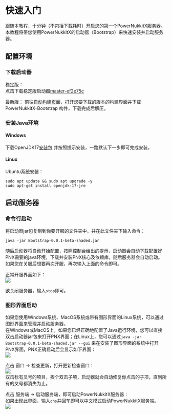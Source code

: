 # 快速入门

跟随本教程，十分钟（不包括下载耗时）开启您的第一个PowerNukkitX服务器。  
本教程将带您使用PowerNukkitX的启动器（Bootstrap）来快速安装并启动服务器。

## 配置环境

### 下载启动器  

稳定版：  
点击下载稳定版启动器[master-ef2e75c](https://assets.powernukkitx.cn/stable/Bootstrap-0.0.1-beta-shaded.jar)  

最新版：
前往[自动构建页面](https://github.com/PowerNukkitX/PowerNukkitX/actions)，打开您要下载的版本的构建界面并下载PowerNukkitX-Bootstrap
构件，下载完成后解压。  

### 安装Java环境

#### Windows

下载OpenJDK17[安装包](https://mirrors.tuna.tsinghua.edu.cn/AdoptOpenJDK/17/jre/x64/windows/OpenJDK17U-jre_x64_windows_hotspot_17.0.2_8.msi)
并按照提示安装，一路默认下一步即可完成安装。  

#### Linux

Ubuntu系统安装：  
```shell
sudo apt update && sudo apt upgrade -y
sudo apt-get install openjdk-17-jre
```

## 启动服务器  

### 命令行启动

将启动器jar包复制到你要开服的文件夹中，并在此文件夹下输入命令：  
```shell
java -jar Bootstrap-0.0.1-beta-shaded.jar
```
随后启动器将自动开始配置，按照控制台给出的提示，启动器会自动下载配置好PNX需要的java环境，下载并安装PNX核心及依赖库，随后服务器会自动启动。  
如果您在关服后想要再次开服，再次输入上面的命令即可。  

正常开服界面如下：  
![](%relativePrefix%image/zh-cn/get-start/0.png)  

欲关闭服务器，输入`stop`即可。  

### 图形界面启动  

如果您使用Windows系统、MacOS系统或带有图形界面的Linux系统，可以通过图形界面来管理并启动服务器。  
在Windows或MacOS上，如果您已经正确地配置了Java运行环境，您可以直接双击启动器jar包来打开PNX界面；在Linux上，您可以通过`java -jar Bootstrap-0.0.1-beta-shaded.jar --gui`
来在安装了图形界面的系统中打开PNX界面，PNX正确启动后会显示如下界面：  
![](%relativePrefix%image/zh-cn/get-start/1.png)  

点击 窗口 -> 检查更新，打开更新检查窗口：  
![](%relativePrefix%image/zh-cn/get-start/2.png)  
双击标有叉号的项目，挨个双击子项，启动器就会自动修复你点击的子项，直到所有的叉号都消失为止。  

点击 服务端 -> 启动服务端，即可启动PowerNukkitX服务器：  
如果出现此界面，输入`chs`并回车即可以中文模式启动PowerNukkitX服务端。  
![](%relativePrefix%image/zh-cn/get-start/3.png)   
